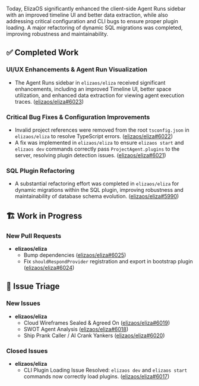 Today, ElizaOS significantly enhanced the client-side Agent Runs sidebar with an improved timeline UI and better data extraction, while also addressing critical configuration and CLI bugs to ensure proper plugin loading. A major refactoring of dynamic SQL migrations was completed, improving robustness and maintainability.

## ✅ Completed Work
### UI/UX Enhancements & Agent Run Visualization
*   The Agent Runs sidebar in `elizaos/eliza` received significant enhancements, including an improved Timeline UI, better space utilization, and enhanced data extraction for viewing agent execution traces. ([elizaos/eliza#6023](https://github.com/elizaos/eliza/pull/6023))

### Critical Bug Fixes & Configuration Improvements
*   Invalid project references were removed from the root `tsconfig.json` in `elizaos/eliza` to resolve TypeScript errors. ([elizaos/eliza#6022](https://github.com/elizaos/eliza/pull/6022))
*   A fix was implemented in `elizaos/eliza` to ensure `elizaos start` and `elizaos dev` commands correctly pass `ProjectAgent.plugins` to the server, resolving plugin detection issues. ([elizaos/eliza#6021](https://github.com/elizaos/eliza/pull/6021))

### SQL Plugin Refactoring
*   A substantial refactoring effort was completed in `elizaos/eliza` for dynamic migrations within the SQL plugin, improving robustness and maintainability of database schema evolution. ([elizaos/eliza#5990](https://github.com/elizaos/eliza/pull/5990))

## 🏗️ Work in Progress
### New Pull Requests
*   **elizaos/eliza**
    *   Bump dependencies ([elizaos/eliza#6025](https://github.com/elizaos/eliza/pull/6025))
    *   Fix `shouldRespondProvider` registration and export in bootstrap plugin ([elizaos/eliza#6024](https://github.com/elizaos/eliza/pull/6024))

## 🐞 Issue Triage
### New Issues
*   **elizaos/eliza**
    *   Cloud Wireframes Sealed & Agreed On ([elizaos/eliza#6019](https://github.com/elizaos/eliza/issues/6019))
    *   SWOT Agent Analysis ([elizaos/eliza#6018](https://github.com/elizaos/eliza/issues/6018))
    *   Ship Prank Caller / AI Crank Yankers ([elizaos/eliza#6020](https://github.com/elizaos/eliza/issues/6020))

### Closed Issues
*   **elizaos/eliza**
    *   CLI Plugin Loading Issue Resolved: `elizaos dev` and `elizaos start` commands now correctly load plugins. ([elizaos/eliza#6017](https://github.com/elizaos/eliza/issues/6017))